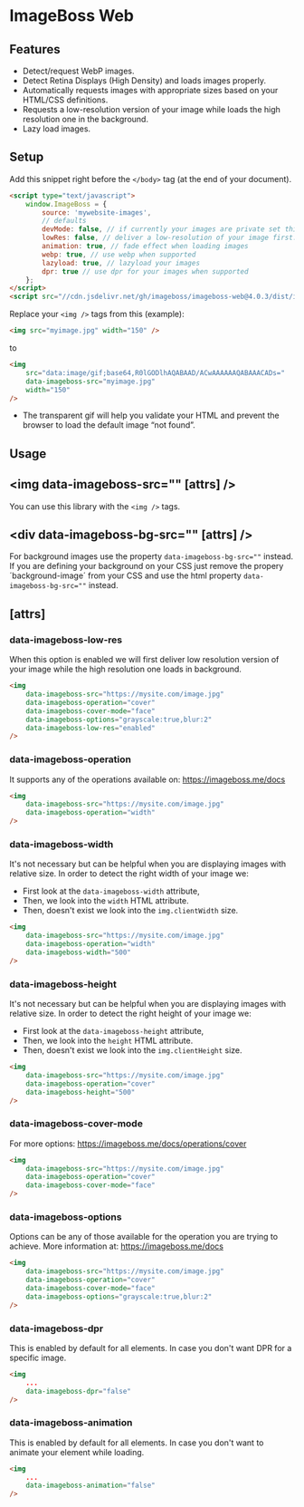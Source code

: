 # ImageBoss Web

## Features
* Detect/request WebP images.
* Detect Retina Displays (High Density) and loads images properly.
* Automatically requests images with appropriate sizes based on your HTML/CSS definitions.
* Requests a low-resolution version of your image while loads the high resolution one in the background.
* Lazy load images.


## Setup
Add this snippet right before the `</body>` tag (at the end of your document).
```html
<script type="text/javascript">
    window.ImageBoss = {
        source: 'mywebsite-images',
        // defaults
        devMode: false, // if currently your images are private set this to true to disable the library.
        lowRes: false, // deliver a low-resolution of your image first.
        animation: true, // fade effect when loading images
        webp: true, // use webp when supported
        lazyload: true, // lazyload your images
        dpr: true // use dpr for your images when supported
    };
</script>
<script src="//cdn.jsdelivr.net/gh/imageboss/imageboss-web@4.0.3/dist/imageboss.min.js" type="text/javascript"></script>
```

Replace your `<img />` tags from this (example):
```html
<img src="myimage.jpg" width="150" />
```
to
```html
<img
    src="data:image/gif;base64,R0lGODlhAQABAAD/ACwAAAAAAQABAAACADs="
    data-imageboss-src="myimage.jpg"
    width="150"
/>
```

* The transparent gif will help you validate your HTML and prevent the browser to load the default image “not found”.

## Usage
## <img data-imageboss-src="" [attrs] />
You can use this library with the `<img />` tags.
## <div data-imageboss-bg-src="" [attrs] />
For background images use the property `data-imageboss-bg-src=""` instead. If you are defining your background on your CSS just remove the propery ´background-image´ from your CSS and use the html property `data-imageboss-bg-src=""` instead.

## [attrs]
### data-imageboss-low-res
When this option is enabled we will first deliver low resolution version of your image while the high resolution one loads in background.
```html
<img
    data-imageboss-src="https://mysite.com/image.jpg"
    data-imageboss-operation="cover"
    data-imageboss-cover-mode="face"
    data-imageboss-options="grayscale:true,blur:2"
    data-imageboss-low-res="enabled"
/>
```
### data-imageboss-operation
It supports any of the operations available on: https://imageboss.me/docs
```html
<img
    data-imageboss-src="https://mysite.com/image.jpg"
    data-imageboss-operation="width"
/>
```
### data-imageboss-width
It's not necessary but can be helpful when you are displaying images with relative size.
In order to detect the right width of your image we:

* First look at the `data-imageboss-width` attribute,
* Then, we look into the `width` HTML attribute.
* Then, doesn't exist we look into the `img.clientWidth` size.

```html
<img
    data-imageboss-src="https://mysite.com/image.jpg"
    data-imageboss-operation="width"
    data-imageboss-width="500"
/>
```

### data-imageboss-height
It's not necessary but can be helpful when you are displaying images with relative size.
In order to detect the right height of your image we:

* First look at the `data-imageboss-height` attribute,
* Then, we look into the `height` HTML attribute.
* Then, doesn't exist we look into the `img.clientHeight` size.

```html
<img
    data-imageboss-src="https://mysite.com/image.jpg"
    data-imageboss-operation="cover"
    data-imageboss-height="500"
/>
```

### data-imageboss-cover-mode
For more options: https://imageboss.me/docs/operations/cover
```html
<img
    data-imageboss-src="https://mysite.com/image.jpg"
    data-imageboss-operation="cover"
    data-imageboss-cover-mode="face"
/>
```
### data-imageboss-options
Options can be any of those available for the operation you are trying to achieve. More information at: https://imageboss.me/docs
```html
<img
    data-imageboss-src="https://mysite.com/image.jpg"
    data-imageboss-operation="cover"
    data-imageboss-cover-mode="face"
    data-imageboss-options="grayscale:true,blur:2"
/>
```

### data-imageboss-dpr
This is enabled by default for all elements. In case you don't want DPR for a specific image.
```html
<img
    ...
    data-imageboss-dpr="false"
/>
```
### data-imageboss-animation
This is enabled by default for all elements. In case you don't want to animate your element while loading.
```html
<img
    ...
    data-imageboss-animation="false"
/>
```
